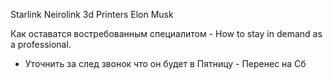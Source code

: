 
Starlink
Neirolink
3d Printers
Elon Musk 

Как оставатся востребованным специалитом - How to stay in demand as a professional.


* Уточнить за след звонок что он будет в Пятницу - Перенес на Сб